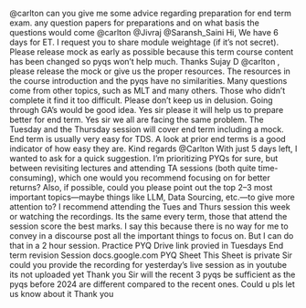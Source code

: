 @carlton can you give me some advice regarding preparation for end term exam.
any question papers for preparations and on what basis the questions would come
@carlton @Jivraj @Saransh_Saini Hi, We have 6 days for ET. I request you to share module weightage (if it’s not secret). Please release mock as early as possible because this term course content has been changed so pyqs won’t help much. Thanks Sujay D
@carlton , please release the mock or give us the proper resources. The resources in the course introduction and the pyqs have no similarities. Many questions come from other topics, such as MLT and many others. Those who didn’t complete it find it too difficult. Please don’t keep us in delusion.
Going through GA’s would be good idea.
Yes sir please it will help us to prepare better for end term.
Yes sir we all are facing the same problem.
The Tuesday and the Thursday session will cover end term including a mock. End term is usually very easy for TDS. A look at prior end terms is a good indicator of how easy they are. Kind regards
@Carlton With just 5 days left, I wanted to ask for a quick suggestion. I’m prioritizing PYQs for sure, but between revisiting lectures and attending TA sessions (both quite time-consuming), which one would you recommend focusing on for better returns? Also, if possible, could you please point out the top 2–3 most important topics—maybe things like LLM, Data Sourcing, etc.—to give more attention to?
I recommend attending the Tues and Thurs session this week or watching the recordings. Its the same every term, those that attend the session score the best marks. I say this because there is no way for me to convey in a discourse post all the important things to focus on. But I can do that in a 2 hour session.
Practice PYQ Drive link provied in Tuesdays End term revision Session docs.google.com PYQ Sheet This Sheet is private
Sir could you provide the recording for yesterday’s live session as in youtube its not uploaded yet Thank you
Sir will the recent 3 pyqs be sufficient as the pyqs before 2024 are different compared to the recent ones. Could u pls let us know about it Thank you
